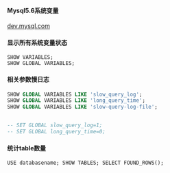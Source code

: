 #### Mysql5.6系统变量
[dev.mysql.com](https://dev.mysql.com/doc/refman/5.6/en/server-system-variables.html)

#### 显示所有系统变量状态
```
SHOW VARIABLES;
SHOW GLOBAL VARIABLES;
```

#### 相关参数慢日志
```sql
SHOW GLOBAL VARIABLES LIKE 'slow_query_log';
SHOW GLOBAL VARIABLES LIKE 'long_query_time';
SHOW GLOBAL VARIABLES LIKE 'slow-query-log-file';


-- SET GLOBAL slow_query_log=1;
-- SET GLOBAL long_query_time=0;
```

#### 统计table数量
```
USE databasename; SHOW TABLES; SELECT FOUND_ROWS();
```